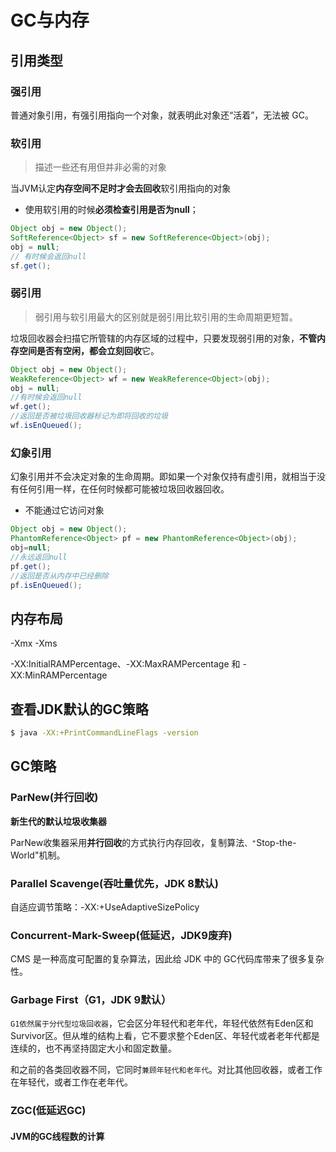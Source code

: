 # GC与内存



## 引用类型

### 强引用

普通对象引用，有强引用指向一个对象，就表明此对象还“活着”，无法被 GC。

### 软引用

> 描述一些还有用但并非必需的对象

当JVM认定**内存空间不足时才会去回收**软引用指向的对象

- 使用软引用的时候**必须检查引用是否为null**；

```java
Object obj = new Object();
SoftReference<Object> sf = new SoftReference<Object>(obj);
obj = null;
// 有时候会返回null
sf.get();　
```

### 弱引用

> 弱引用与软引用最大的区别就是弱引用比软引用的生命周期更短暂。

垃圾回收器会扫描它所管辖的内存区域的过程中，只要发现弱引用的对象，**不管内存空间是否有空闲，都会立刻回收**它。

```java
Object obj = new Object();
WeakReference<Object> wf = new WeakReference<Object>(obj);
obj = null;
//有时候会返回null
wf.get();
//返回是否被垃圾回收器标记为即将回收的垃圾
wf.isEnQueued();
```

### 幻象引用

幻象引用并不会决定对象的生命周期。即如果一个对象仅持有虚引用，就相当于没有任何引用一样，在任何时候都可能被垃圾回收器回收。

- 不能通过它访问对象

```java
Object obj = new Object();
PhantomReference<Object> pf = new PhantomReference<Object>(obj);
obj=null;
//永远返回null
pf.get();
//返回是否从内存中已经删除
pf.isEnQueued();　
```





## 内存布局

-Xmx -Xms

-XX:InitialRAMPercentage、-XX:MaxRAMPercentage 和 -XX:MinRAMPercentage 





## 查看JDK默认的GC策略

```bash
$ java -XX:+PrintCommandLineFlags -version
```



## GC策略

### ParNew(并行回收)

**新生代的默认垃圾收集器**

ParNew收集器采用**并行回收**的方式执行内存回收，复制算法`、"`Stop-the-World"机制。



### Parallel Scavenge(吞吐量优先，JDK 8默认)

 自适应调节策略：-XX:+UseAdaptiveSizePolicy



### Concurrent-Mark-Sweep(低延迟，JDK9废弃)

 CMS 是一种高度可配置的复杂算法，因此给 JDK 中的 GC代码库带来了很多复杂性。



### Garbage First（G1，JDK 9默认）

`G1依然属于分代型垃圾回收器`，它会区分年轻代和老年代，年轻代依然有Eden区和Survivor区。但从堆的结构上看，它不要求整个Eden区、年轻代或者老年代都是连续的，也不再坚持固定大小和固定数量。

和之前的各类回收器不同，它同时`兼顾年轻代和老年代`。对比其他回收器，或者工作在年轻代，或者工作在老年代。



### ZGC(低延迟GC)



#### JVM的GC线程数的计算



